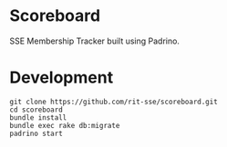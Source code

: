 # Scoreboard

SSE Membership Tracker built using Padrino.

# Development

```
git clone https://github.com/rit-sse/scoreboard.git
cd scoreboard
bundle install
bundle exec rake db:migrate
padrino start
```
